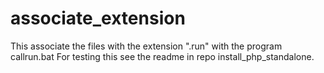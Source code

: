 # associate_extension

This associate the files with the extension ".run" with the program callrun.bat 
For testing this see the readme in repo install_php_standalone.
